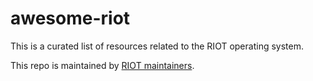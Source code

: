 # awesome-riot

This is a curated list of resources related to the RIOT operating system.

This repo is maintained by [RIOT maintainers](https://github.com/orgs/RIOT-OS/teams/maintainers).
